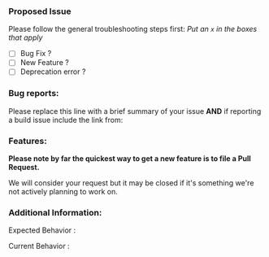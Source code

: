 ### Proposed Issue

Please follow the general troubleshooting steps first:
_Put an `x` in the boxes that apply_
- [ ] Bug Fix ?
- [ ] New Feature ?
- [ ] Deprecation error ?

<!-- You can erase any parts of this template not applicable to your Issue. -->

### Bug reports:

Please replace this line with a brief summary of your issue **AND** if reporting a build issue include the link from:

### Features:

**Please note by far the quickest way to get a new feature is to file a Pull Request.**

We will consider your request but it may be closed if it's something we're not actively planning to work on.

### Additional Information:

Expected Behavior :

Current Behavior :